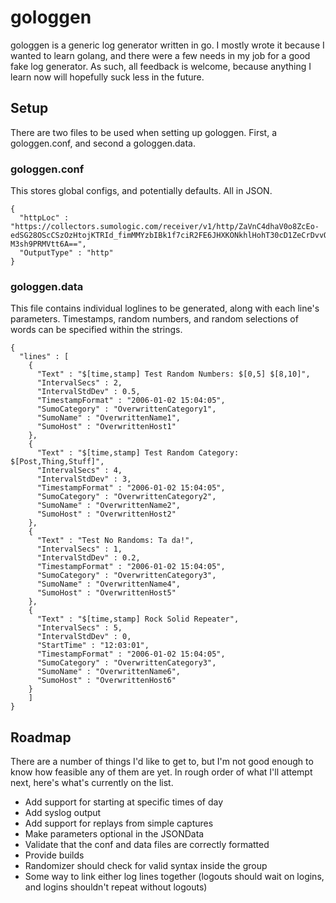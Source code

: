 # gologgen

gologgen is a generic log generator written in go. I mostly wrote it because I wanted to learn golang, and there were a few needs in my job for a good fake log generator. As such, all feedback is welcome, because anything I learn now will hopefully suck less in the future.

## Setup

There are two files to be used when setting up gologgen. First, a gologgen.conf, and second a gologgen.data.

### gologgen.conf

This stores global configs, and potentially defaults. All in JSON.

    {
      "httpLoc" : "https://collectors.sumologic.com/receiver/v1/http/ZaVnC4dhaV0o8ZcEo-edSG28OScCSzOzHtojKTRId_fimMMYzbIBk1f7ciR2FE6JHXKONkhlHohT30cD1ZeCrDvvQAhMbgjjjRxEQBcn-M3sh9PRMVtt6A==",
      "OutputType" : "http"
    }


### gologgen.data

This file contains individual loglines to be generated, along with each line's parameters. Timestamps, random numbers, and random selections of words can be specified within the strings.

    {
      "lines" : [
        {
          "Text" : "$[time,stamp] Test Random Numbers: $[0,5] $[8,10]",
          "IntervalSecs" : 2,
          "IntervalStdDev" : 0.5,
          "TimestampFormat" : "2006-01-02 15:04:05",
          "SumoCategory" : "OverwrittenCategory1",
          "SumoName" : "OverwrittenName1",
          "SumoHost" : "OverwrittenHost1"
        },
        {
          "Text" : "$[time,stamp] Test Random Category: $[Post,Thing,Stuff]",
          "IntervalSecs" : 4,
          "IntervalStdDev" : 3,
          "TimestampFormat" : "2006-01-02 15:04:05",
          "SumoCategory" : "OverwrittenCategory2",
          "SumoName" : "OverwrittenName2",
          "SumoHost" : "OverwrittenHost2"
        },
        {
          "Text" : "Test No Randoms: Ta da!",
          "IntervalSecs" : 1,
          "IntervalStdDev" : 0.2,
          "TimestampFormat" : "2006-01-02 15:04:05",
          "SumoCategory" : "OverwrittenCategory3",
          "SumoName" : "OverwrittenName4",
          "SumoHost" : "OverwrittenHost5"
        },
        {
          "Text" : "$[time,stamp] Rock Solid Repeater",
          "IntervalSecs" : 5,
          "IntervalStdDev" : 0,
          "StartTime" : "12:03:01",
          "TimestampFormat" : "2006-01-02 15:04:05",
          "SumoCategory" : "OverwrittenCategory3",
          "SumoName" : "OverwrittenName6",
          "SumoHost" : "OverwrittenHost6"
        }
        ]
    }

## Roadmap

There are a number of things I'd like to get to, but I'm not good enough to know how feasible any of them are yet. In rough order of what I'll attempt next, here's what's currently on the list.

* Add support for starting at specific times of day
* Add syslog output
* Add support for replays from simple captures
* Make parameters optional in the JSONData
* Validate that the conf and data files are correctly formatted
* Provide builds
* Randomizer should check for valid syntax inside the group
* Some way to link either log lines together (logouts should wait on logins, and logins shouldn't repeat without logouts)
